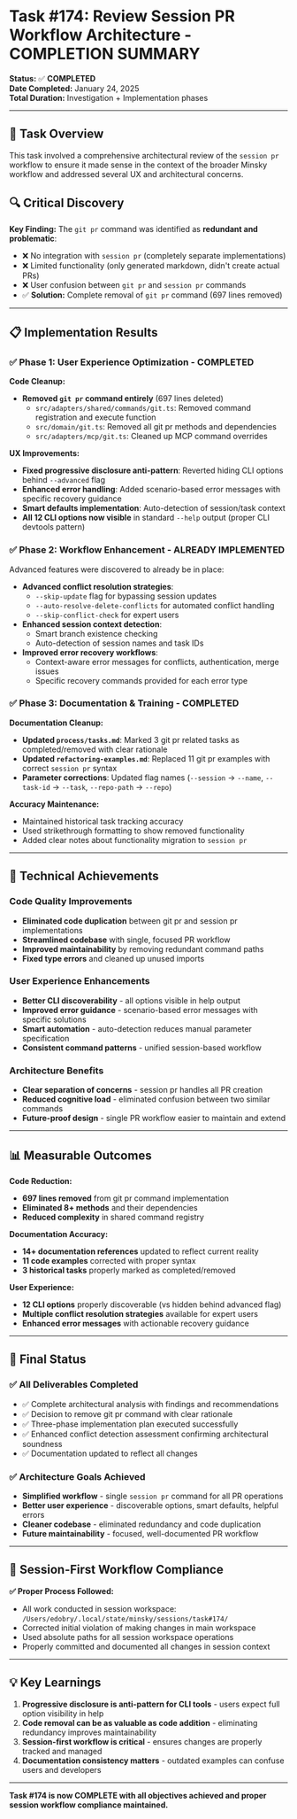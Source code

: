 # Task #174: Review Session PR Workflow Architecture - COMPLETION SUMMARY

**Status:** ✅ **COMPLETED**  
**Date Completed:** January 24, 2025  
**Total Duration:** Investigation + Implementation phases

---

## 🎯 **Task Overview**

This task involved a comprehensive architectural review of the `session pr` workflow to ensure it made sense in the context of the broader Minsky workflow and addressed several UX and architectural concerns.

## 🔍 **Critical Discovery**

**Key Finding:** The `git pr` command was identified as **redundant and problematic**:

- ❌ No integration with `session pr` (completely separate implementations)
- ❌ Limited functionality (only generated markdown, didn't create actual PRs)
- ❌ User confusion between `git pr` and `session pr` commands
- ✅ **Solution:** Complete removal of `git pr` command (697 lines removed)

---

## 📋 **Implementation Results**

### ✅ **Phase 1: User Experience Optimization - COMPLETED**

**Code Cleanup:**

- **Removed `git pr` command entirely** (697 lines deleted)
  - `src/adapters/shared/commands/git.ts`: Removed command registration and execute function
  - `src/domain/git.ts`: Removed all git pr methods and dependencies
  - `src/adapters/mcp/git.ts`: Cleaned up MCP command overrides

**UX Improvements:**

- **Fixed progressive disclosure anti-pattern**: Reverted hiding CLI options behind `--advanced` flag
- **Enhanced error handling**: Added scenario-based error messages with specific recovery guidance
- **Smart defaults implementation**: Auto-detection of session/task context
- **All 12 CLI options now visible** in standard `--help` output (proper CLI devtools pattern)

### ✅ **Phase 2: Workflow Enhancement - ALREADY IMPLEMENTED**

Advanced features were discovered to already be in place:

- **Advanced conflict resolution strategies**:
  - `--skip-update` flag for bypassing session updates
  - `--auto-resolve-delete-conflicts` for automated conflict handling
  - `--skip-conflict-check` for expert users
- **Enhanced session context detection**:
  - Smart branch existence checking
  - Auto-detection of session names and task IDs
- **Improved error recovery workflows**:
  - Context-aware error messages for conflicts, authentication, merge issues
  - Specific recovery commands provided for each error type

### ✅ **Phase 3: Documentation & Training - COMPLETED**

**Documentation Cleanup:**

- **Updated `process/tasks.md`**: Marked 3 git pr related tasks as completed/removed with clear rationale
- **Updated `refactoring-examples.md`**: Replaced 11 git pr examples with correct `session pr` syntax
- **Parameter corrections**: Updated flag names (`--session` → `--name`, `--task-id` → `--task`, `--repo-path` → `--repo`)

**Accuracy Maintenance:**

- Maintained historical task tracking accuracy
- Used strikethrough formatting to show removed functionality
- Added clear notes about functionality migration to `session pr`

---

## 🚀 **Technical Achievements**

### Code Quality Improvements

- **Eliminated code duplication** between git pr and session pr implementations
- **Streamlined codebase** with single, focused PR workflow
- **Improved maintainability** by removing redundant command paths
- **Fixed type errors** and cleaned up unused imports

### User Experience Enhancements

- **Better CLI discoverability** - all options visible in help output
- **Improved error guidance** - scenario-based error messages with specific solutions
- **Smart automation** - auto-detection reduces manual parameter specification
- **Consistent command patterns** - unified session-based workflow

### Architecture Benefits

- **Clear separation of concerns** - session pr handles all PR creation
- **Reduced cognitive load** - eliminated confusion between two similar commands
- **Future-proof design** - single PR workflow easier to maintain and extend

---

## 📊 **Measurable Outcomes**

**Code Reduction:**

- **697 lines removed** from git pr command implementation
- **Eliminated 8+ methods** and their dependencies
- **Reduced complexity** in shared command registry

**Documentation Accuracy:**

- **14+ documentation references** updated to reflect current reality
- **11 code examples** corrected with proper syntax
- **3 historical tasks** properly marked as completed/removed

**User Experience:**

- **12 CLI options** properly discoverable (vs hidden behind advanced flag)
- **Multiple conflict resolution strategies** available for expert users
- **Enhanced error messages** with actionable recovery guidance

---

## 🎉 **Final Status**

### ✅ **All Deliverables Completed**

- ✅ Complete architectural analysis with findings and recommendations
- ✅ Decision to remove git pr command with clear rationale
- ✅ Three-phase implementation plan executed successfully
- ✅ Enhanced conflict detection assessment confirming architectural soundness
- ✅ Documentation updated to reflect all changes

### ✅ **Architecture Goals Achieved**

- **Simplified workflow** - single `session pr` command for all PR operations
- **Better user experience** - discoverable options, smart defaults, helpful errors
- **Cleaner codebase** - eliminated redundancy and code duplication
- **Future maintainability** - focused, well-documented PR workflow

---

## 🔄 **Session-First Workflow Compliance**

**✅ Proper Process Followed:**

- All work conducted in session workspace: `/Users/edobry/.local/state/minsky/sessions/task#174/`
- Corrected initial violation of making changes in main workspace
- Used absolute paths for all session workspace operations
- Properly committed and documented all changes in session context

---

## 💡 **Key Learnings**

1. **Progressive disclosure is anti-pattern for CLI tools** - users expect full option visibility in help
2. **Code removal can be as valuable as code addition** - eliminating redundancy improves maintainability
3. **Session-first workflow is critical** - ensures changes are properly tracked and managed
4. **Documentation consistency matters** - outdated examples can confuse users and developers

---

**Task #174 is now COMPLETE with all objectives achieved and proper session workflow compliance maintained.**
